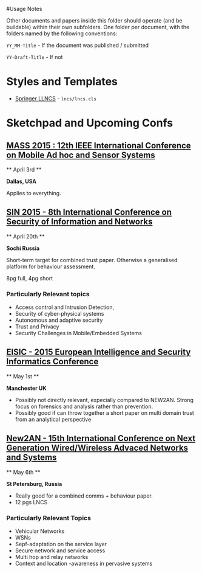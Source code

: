 #Usage Notes

Other documents and papers inside this folder should operate (and be buildable) within their own subfolders. One folder per document, with the folders named by the following conventions:

`YY_MM-Title` - If the document was published / submitted

`YY-Draft-Title` - If not

# Styles and Templates

* [Springer LLNCS](http://kawahara.ca/springer-lncs-latex-template/) - `lncs/lncs.cls`

# Sketchpad and Upcoming Confs

## [MASS 2015 : 12th IEEE International Conference on Mobile Ad hoc and Sensor Systems](http://www.wikicfp.com/cfp/servlet/event.showcfp?eventid=44444&copyownerid=75692)

** April 3rd **

__Dallas, USA__

Applies to everything. 



## [SIN 2015 - 8th International Conference on Security of Information and Networks](http://www.wikicfp.com/cfp/servlet/event.showcfp?eventid=43829&copyownerid=52042)

** April 20th **

__Sochi Russia__

Short-term target for combined trust paper. Otherwise a generalised platform for behaviour assessment.

8pg full, 4pg short

### Particularly Relevant topics

* Access control and Intrusion Detection, 
* Security of cyber-physical systems
* Autonomous and adaptive security
* Trust and Privacy
* Security Challenges in Mobile/Embedded Systems



## [EISIC - 2015 European Intelligence and Security Informatics Conference](http://www.wikicfp.com/cfp/servlet/event.showcfp?eventid=43484&copyownerid=52042)

** May 1st **

__Manchester UK__

* Possibly not directly relevant, expecially compared to NEW2AN. Strong focus on forensics and analysis rather than prevention.
* Possibly good if can throw together a short paper on multi domain trust from an analytical perspective


## [New2AN - 15th International Conference on Next Generation Wired/Wireless Advaced Networks and Systems](http://www.wikicfp.com/cfp/servlet/event.showcfp?eventid=43329&copyownerid=52042)

** May 6th **

__St Petersburg, Russia__

* Really good for a combined comms + behaviour paper.
* 12 pgs LNCS

### Particularly Relevant Topics

* Vehicular Networks
* WSNs
* Sepf-adaptation on the service layer
* Secure network and service access
* Multi hop and relay networks
* Context and location -awareness in pervasive systems


